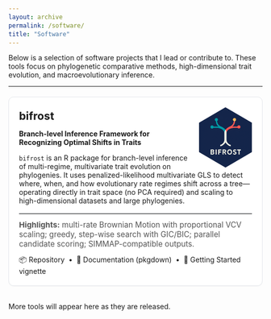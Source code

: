 ```yaml
---
layout: archive
permalink: /software/
title: "Software"
---
```


<style>
/* Lightweight, page-local styling that works with most Jekyll themes */
.software-card {
  border: 1px solid var(--color-border, #e5e7eb);
  border-radius: 10px;
  padding: 1.25rem;
  margin: 1.25rem 0 2rem;
  background: var(--color-bg, #fff);
  box-shadow: 0 1px 2px rgba(0,0,0,0.04);
}
.software-card h2, .software-card h3 {
  margin-top: 0.2rem;
  margin-bottom: 0.25rem;
  font-size: 1.35rem;
}
.software-meta {
  font-size: 0.95rem;
  color: var(--color-muted, #555);
  margin-bottom: 0.75rem;
}
.software-actions a {
  text-decoration: none;
  border-bottom: 1px solid transparent;
}
.software-actions a:hover {
  border-bottom-color: currentColor;
}
.software-logo {
  float: right;
  margin-left: 1rem;
  margin-bottom: 0.25rem;
  height: 120px;
  max-width: 35%;
}
@media (max-width: 640px) {
  .software-logo { float: none; display: block; margin: 0 auto 0.75rem; height: 100px; }
}
hr.soft-sep {
  border: 0;
  border-top: 1px solid var(--color-border, #e5e7eb);
  margin: 1rem 0 0.75rem;
}
</style>

Below is a selection of software projects that I lead or contribute to. These tools focus on phylogenetic comparative methods, high-dimensional trait evolution, and macroevolutionary inference.

---

<div class="software-card" markdown="1">

<img class="software-logo" src="https://raw.githubusercontent.com/jakeberv/bifrost/main/man/figures/logo.png" alt="bifrost hex sticker" />

### bifrost

**Branch-level Inference Framework for Recognizing Optimal Shifts in Traits**

`bifrost` is an R package for branch-level inference of multi-regime, multivariate trait evolution on phylogenies. It uses penalized-likelihood multivariate GLS to detect where, when, and how evolutionary rate regimes shift across a tree—operating directly in trait space (no PCA required) and scaling to high-dimensional datasets and large phylogenies.

<hr class="soft-sep" />

<div class="software-meta">
<strong>Highlights:</strong> multi-rate Brownian Motion with proportional VCV scaling; greedy, step-wise search with GIC/BIC; parallel candidate scoring; SIMMAP-compatible outputs.
</div>

<div class="software-actions">
📦 <a href="https://github.com/jakeberv/bifrost">Repository</a> &nbsp;•&nbsp;
📖 <a href="https://jakeberv.com/bifrost">Documentation (pkgdown)</a> &nbsp;•&nbsp;
📄 <a href="https://jakeberv.com/bifrost/articles/jaw-shape-vignette.html">Getting Started vignette</a>
</div>

<div style="clear: both;"></div>
</div>

More tools will appear here as they are released.